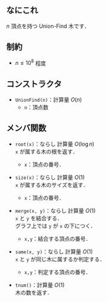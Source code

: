 ## なにこれ
$n$ 頂点を持つ Union-Find 木です．

## 制約
- $n \leq 10^8$ 程度

## コンストラクタ
- `UnionFind(n)`：計算量 $O(n)$  
	- `n`：頂点数

## メンバ関数
- `root(x)`：ならし 計算量 $O(\log n)$  
	`x` が属する木の根を返す．
	- `x`：頂点の番号．

- `size(x)`：ならし 計算量 $O(1)$  
	`x` が属する木のサイズを返す．
	- `x`：頂点の番号．

- `merge(x, y)`：ならし 計算量 $O(1)$  
	`x` と `y` を結合する．  
	グラフ上では `y` が `x` の下につく．
	- `x,y`：結合する頂点の番号．

- `same(x, y)`：ならし 計算量 $O(1)$  
	`x` と `y` が同じ木に属するか判定する．
	- `x,y`：判定する頂点の番号．

- `tnum()`：計算量 $O(1)$  
	木の数を返す．
